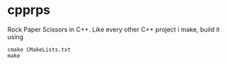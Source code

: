 # cpprps
Rock Paper Scissors in C++.
Like every other C++ project i make, build it using
```
cmake CMakeLists.txt
make
```
